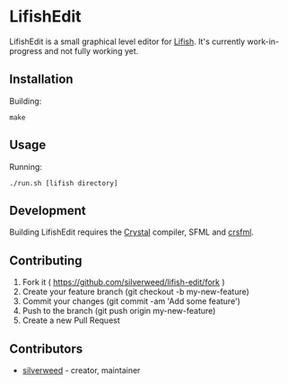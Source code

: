 # LifishEdit
LifishEdit is a small graphical level editor for [Lifish](https://github.com/silverweed/lifish).
It's currently work-in-progress and not fully working yet.

## Installation

Building:

```
make
```

## Usage

Running:

```
./run.sh [lifish directory]
```

## Development
Building LifishEdit requires the [Crystal](http://crystal-lang.org) compiler, SFML and 
[crsfml](https://github.com/BlaXpirit/crsfml).

## Contributing

1. Fork it ( https://github.com/silverweed/lifish-edit/fork )
2. Create your feature branch (git checkout -b my-new-feature)
3. Commit your changes (git commit -am 'Add some feature')
4. Push to the branch (git push origin my-new-feature)
5. Create a new Pull Request

## Contributors

- [silverweed](https://github.com/silverweed) - creator, maintainer
